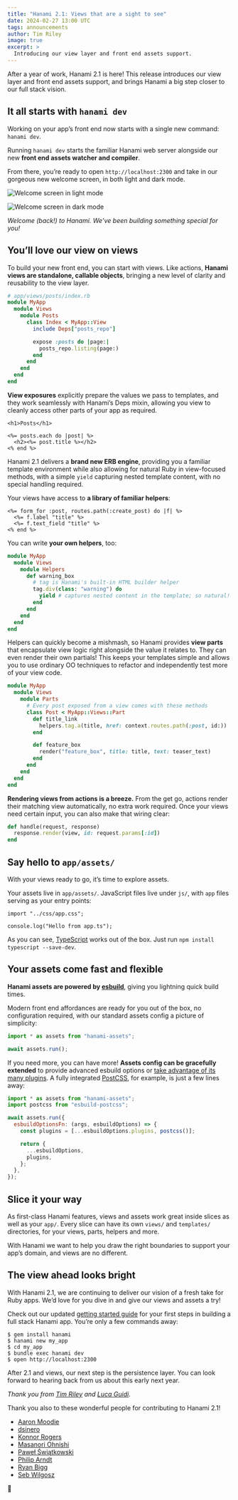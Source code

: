 ```yaml
---
title: "Hanami 2.1: Views that are a sight to see"
date: 2024-02-27 13:00 UTC
tags: announcements
author: Tim Riley
image: true
excerpt: >
  Introducing our view layer and front end assets support.
---
```


After a year of work, Hanami 2.1 is here! This release introduces our view layer and front end assets support, and brings Hanami a big step closer to our full stack vision.

## It all starts with `hanami dev`

Working on your app’s front end now starts with a single new command: `hanami dev`.

Running `hanami dev` starts the familiar Hanami web server alongside our new **front end assets watcher and compiler**.

From there, you’re ready to open `http://localhost:2300` and take in our gorgeous new welcome screen, in both light and dark mode.

![Welcome screen in light mode](/blog/2023/11/14/hanami-210/welcome-light.png)

![Welcome screen in dark mode](/blog/2023/11/14/hanami-210/welcome-dark.png)

_Welcome (back!) to Hanami. We’ve been building something special for you!_

## You’ll love our view on views

To build your new front end, you can start with views. Like actions, **Hanami views are standalone, callable objects**, bringing a new level of clarity and reusability to the view layer.

```ruby
# app/views/posts/index.rb
module MyApp
  module Views
    module Posts
      class Index < MyApp::View
        include Deps["posts_repo"]

        expose :posts do |page:|
          posts_repo.listing(page:)
        end
      end
    end
  end
end
```

**View exposures** explicitly prepare the values we pass to templates, and they work seamlessly with Hanami’s Deps mixin, allowing you view to cleanly access other parts of your app as required.

```
<h1>Posts</h1>

<%= posts.each do |post| %>
  <h2><%= post.title %></h2>
<% end %>
```

Hanami 2.1 delivers a **brand new ERB engine**, providing you a familiar template environment while also allowing for natural Ruby in view-focused methods, with a simple `yield` capturing nested template content, with no special handling required.

Your views have access to **a library of familiar helpers**:

```erb
<%= form_for :post, routes.path(:create_post) do |f| %>
  <%= f.label "title" %>
  <%= f.text_field "title" %>
<% end %>
```

You can write **your own helpers**, too:

```ruby
module MyApp
  module Views
    module Helpers
      def warning_box
        # tag is Hanami's built-in HTML builder helper
        tag.div(class: "warning") do
          yield # captures nested content in the template; so natural!
        end
      end
    end
  end
end
```

Helpers can quickly become a mishmash, so Hanami provides **view parts** that encapsulate view logic right alongside the value it relates to. They can even render their own partials! This keeps your templates simple and allows you to use ordinary OO techniques to refactor and independently test more of your view code.

```ruby
module MyApp
  module Views
    module Parts
      # Every post exposed from a view comes with these methods
      class Post < MyApp::Views::Part
        def title_link
          helpers.tag.a(title, href: context.routes.path(:post, id:))
        end

        def feature_box
          render("feature_box", title: title, text: teaser_text)
        end
      end
    end
  end
end
```

**Rendering views from actions is a breeze.** From the get go, actions render their matching view automatically, no extra work required. Once your views need certain input, you can also make that wiring clear:

```ruby
def handle(request, response)
  response.render(view, id: request.params[:id])
end
```

## Say hello to `app/assets/`

With your views ready to go, it’s time to explore assets.

Your assets live in `app/assets/`. JavaScript files live under `js/`, with `app` files serving as your entry points:

```
import "../css/app.css";

console.log("Hello from app.ts");
```

As you can see, [TypeScript](https://www.typescriptlang.org) works out of the box. Just run `npm install typescript --save-dev`.

## Your assets come fast and flexible

**Hanami assets are powered by [esbuild](https://esbuild.github.io)**, giving you lightning quick build times.

Modern front end affordances are ready for you out of the box, no configuration required, with our standard assets config a picture of simplicity:

```js
import * as assets from "hanami-assets";

await assets.run();
```

If you need more, you can have more! **Assets config can be gracefully extended** to provide advanced esbuild options or [take advantage of its many plugins](https://github.com/esbuild/community-plugins). A fully integrated [PostCSS](https://postcss.org), for example, is just a few lines away:

```js
import * as assets from "hanami-assets";
import postcss from "esbuild-postcss";

await assets.run({
  esbuildOptionsFn: (args, esbuildOptions) => {
    const plugins = [...esbuildOptions.plugins, postcss()];

    return {
      ...esbuildOptions,
      plugins,
    };
  },
});
```

## Slice it your way

As first-class Hanami features, views and assets work great inside slices as well as your `app/`. Every slice can have its own `views/` and `templates/` directories, for your views, parts, helpers and more.

With Hanami we want to help you draw the right boundaries to support your app’s domain, and views are no different.

## The view ahead looks bright

With Hanami 2.1, we are continuing to deliver our vision of a fresh take for Ruby apps. We’d love for you dive in and give our views and assets a try!

Check out our updated [getting started guide](https://guides.hanamirb.org/v2.1/introduction/getting-started/) for your first steps in building a full stack Hanami app. You’re only a few commands away:

```shell
$ gem install hanami
$ hanami new my_app
$ cd my_app
$ bundle exec hanami dev
$ open http://localhost:2300
```

After 2.1 and views, our next step is the persistence layer. You can look forward to hearing back from us about this early next year.

_Thank you from [Tim Riley](https://github.com/timriley) and [Luca Guidi](https://github.com/jodosha)._

Thank you also to these wonderful people for contributing to Hanami 2.1!

- [Aaron Moodie](https://github.com/aaronmoodie)
- [dsinero](https://github.com/dsinero)
- [Konnor Rogers](https://github.com/KonnorRogers)
- [Masanori Ohnishi](https://github.com/MasanoriOnishi)
- [Paweł Świątkowski](https://github.com/katafrakt)
- [Philip Arndt](https://github.com/parndt)
- [Ryan Bigg](https://github.com/radar)
- [Seb Wilgosz](https://github.com/swilgosz)

🌸

